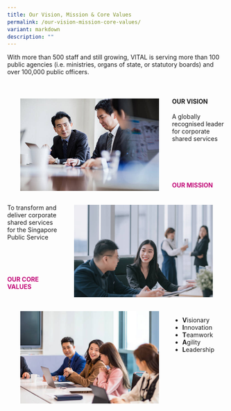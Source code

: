 ```yaml
---
title: Our Vision, Mission & Core Values
permalink: /our-vision-mission-core-values/
variant: markdown
description: ""
---
```

<style>
	.align{
	display: inline-block;
	}
</style>
<p>With more than 500 staff and still growing, VITAL is serving more than 100 public agencies (i.e. ministries, organs of state, or statutory boards) and over 100,000 public officers.</p>&nbsp;
<div style="margin: 90px auto; width: 100%; margin-top: 1px;" class="wrapper">
<img style="float:left; max-width: 320px; margin: 30px; margin-top: 2px;" src="/images/overview/CorporateImg7_Asian_.jpg">
	<div class="text-box">
		<h4><b>OUR VISION</b></h4>
		<p>A globally recognised leader for corporate shared services</p>
		</div>
	</div>
<div style="margin: 80px auto; width: 100%; margin-top: 1px;" class="wrapper">
	<img style="float: right; max-width: 320px; margin: 30px; margin-top: 2px;" src="/images/overview/CorporateImg6_Asian_.jpg">
	<div class="text-box">
		<h4 style="color: #C10977"><b>OUR MISSION</b></h4>
		<p>To transform and deliver corporate shared services for the Singapore Public Service</p>
		</div>
</div>
<div style="margin: 150px auto; width: 100%; margin-top: 1px;" class="wrapper">
	<div class="text-box">
		<img style="float: left; max-width: 320px; margin: 30px; margin-top: 2px;" src="/images/overview/CorporateImg5_Asian_.jpg">
		<h4 style="color: #C10977"><b>OUR CORE VALUES</b></h4>
		<ul class="align">
			<li><b>V</b>isionary</li>
			<li><b>I</b>nnovation</li>
			<li><b>T</b>eamwork</li>
			<li><b>A</b>gility</li>
			<li><b>L</b>eadership</li>
		</ul>
	</div>
	<div style="margin: 150px auto; width: 100%;" class="wrapper"></div></div>